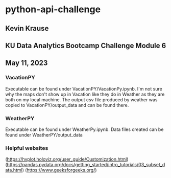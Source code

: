 # python-api-challenge
## Kevin Krause
## KU Data Analytics Bootcamp Challenge Module 6
## May 11, 2023

###  VacationPY
Executable can be found under VacationPY/VacationPy.ipynb.  I'm not sure why the maps don't show up in Vacation like they do in Weather as they are both on my local machine.
The output csv file produced by weather was copied to VacationPY/output_data and can be found there.

### WeatherPY
Executable can be found under WeatherPy.ipynb. 
Data files created can be found under WeatherPY/output_data

### Helpful websites
(https://hvplot.holoviz.org/user_guide/Customization.html)
(https://pandas.pydata.org/docs/getting_started/intro_tutorials/03_subset_data.html)
(https://www.geeksforgeeks.org/)
